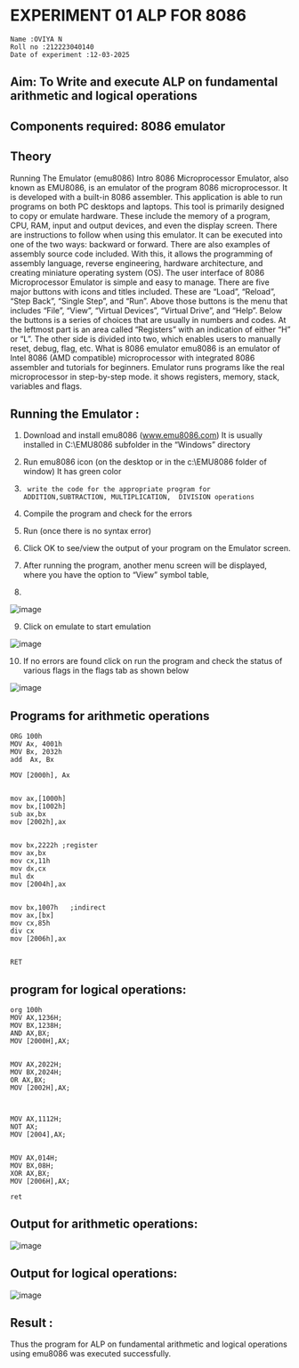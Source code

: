 # EXPERIMENT 01 ALP FOR 8086
```
Name :OVIYA N
Roll no :212223040140
Date of experiment :12-03-2025
```





## Aim: To Write and execute ALP on fundamental arithmetic and logical operations
## Components required: 8086  emulator 
## Theory 
Running The Emulator (emu8086) Intro 8086 Microprocessor Emulator, also known as EMU8086, is an emulator of the program 8086 microprocessor. It is developed with a built-in 8086 assembler. This application is able to run programs on both PC desktops and laptops. This tool is primarily designed to copy or emulate hardware. These include the memory of a program, CPU, RAM, input and output devices, and even the display screen. There are instructions to follow when using this emulator. It can be executed into one of the two ways: backward or forward. There are also examples of assembly source code included. With this, it allows the programming of assembly language, reverse engineering, hardware architecture, and creating miniature operating system (OS). The user interface of 8086 Microprocessor Emulator is simple and easy to manage. There are five major buttons with icons and titles included. These are “Load”, “Reload”, “Step Back”, “Single Step”, and “Run”. Above those buttons is the menu that includes “File”, “View”, “Virtual Devices”, “Virtual Drive”, and “Help”. Below the buttons is a series of choices that are usually in numbers and codes. At the leftmost part is an area called “Registers” with an indication of either “H” or “L”. The other side is divided into two, which enables users to manually reset, debug, flag, etc. What is 8086 emulator emu8086 is an emulator of Intel 8086 (AMD compatible) microprocessor with integrated 8086 assembler and tutorials for beginners. Emulator runs programs like the real microprocessor in step-by-step mode. it shows registers, memory, stack, variables and flags.


 ## Running the Emulator :
1.	Download and install emu8086 (www.emu8086.com) It is usually installed in C:\EMU8086 subfolder in the “Windows” directory
2.	  Run  emu8086 icon (on the desktop or in the c:\EMU8086 folder of window) It has green color 
 
 
3.		write the code for the appropriate program for ADDITION,SUBTRACTION, MULTIPLICATION,  DIVISION operations 

4.	 Compile the program and check for the errors 
5.	Run (once there is no syntax error) 

6.	Click OK to see/view the output of your program on the Emulator screen. 


7.	After running the program, another menu screen will be displayed, where you have the option to “View” symbol table,
8.	 


![image](https://user-images.githubusercontent.com/36288975/189273263-d65baae9-4b8f-4723-afb3-c0ffa4052b04.png)











9.	Click on emulate to start emulation 








![image](https://user-images.githubusercontent.com/36288975/189273273-9bb36ec1-e2e8-4892-8d35-37707332bfdc.png)








10.	If no errors are found click on run the program and check the status of various flags in the flags tab as shown below 






![image](https://user-images.githubusercontent.com/36288975/189273277-113a2a33-4a40-4ff8-95a5-ecd3a1f504fe.png)







## Programs for arithmetic  operations
```
ORG 100h      
MOV Ax, 4001h   
MOV Bx, 2032h   
add  Ax, Bx 
  
MOV [2000h], Ax 
 

mov ax,[1000h]
mov bx,[1002h]
sub ax,bx
mov [2002h],ax


mov bx,2222h ;register
mov ax,bx
mov cx,11h
mov dx,cx
mul dx
mov [2004h],ax  


mov bx,1007h   ;indirect
mov ax,[bx]
mov cx,85h
div cx
mov [2006h],ax

 
RET
```
## program for logical operations:
```
org 100h
MOV AX,1236H;
MOV BX,1238H;
AND AX,BX;
MOV [2000H],AX;


MOV AX,2022H;
MOV BX,2024H;
OR AX,BX;
MOV [2002H],AX;



MOV AX,1112H;
NOT AX;
MOV [2004],AX;


MOV AX,014H;
MOV BX,08H;
XOR AX,BX;
MOV [2006H],AX;

ret
```
## Output for arithmetic operations:
![image](https://github.com/user-attachments/assets/2a071026-0893-49ec-b8bd-60944ae89f40)
## Output for logical operations:
![image](https://github.com/user-attachments/assets/335dd957-2674-4f04-b60a-b454691152af)

## Result :
 
Thus the program for ALP on fundamental arithmetic and logical operations using emu8086 was executed successfully.







